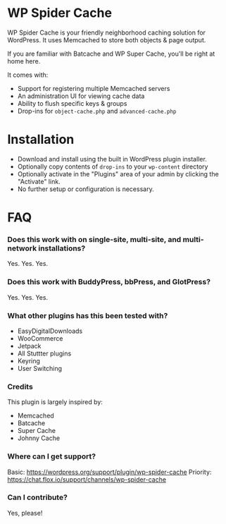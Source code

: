 # WP Spider Cache

WP Spider Cache is your friendly neighborhood caching solution for WordPress. It uses Memcached to store both objects & page output.

If you are familiar with Batcache and WP Super Cache, you'll be right at home here.

It comes with:
* Support for registering multiple Memcached servers
* An administration UI for viewing cache data
* Ability to flush specific keys & groups
* Drop-ins for `object-cache.php` and `advanced-cache.php`

# Installation

* Download and install using the built in WordPress plugin installer.
* Optionally copy contents of `drop-ins` to your `wp-content` directory
* Optionally activate in the "Plugins" area of your admin by clicking the "Activate" link.
* No further setup or configuration is necessary.

# FAQ

### Does this work with on single-site, multi-site, and multi-network installations?

Yes. Yes. Yes.

### Does this work with BuddyPress, bbPress, and GlotPress?

Yes. Yes. Yes.

### What other plugins has this been tested with?

* EasyDigitalDownloads
* WooCommerce
* Jetpack
* All Stuttter plugins
* Keyring
* User Switching

### Credits

This plugin is largely inspired by:

* Memcached
* Batcache
* Super Cache
* Johnny Cache

### Where can I get support?

Basic: https://wordpress.org/support/plugin/wp-spider-cache
Priority: https://chat.flox.io/support/channels/wp-spider-cache

### Can I contribute?

Yes, please!

